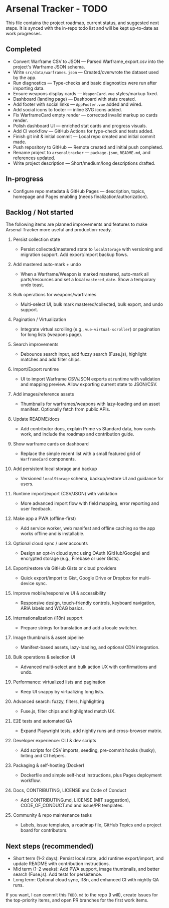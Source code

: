 # Arsenal Tracker - TODO

This file contains the project roadmap, current status, and suggested next steps. It is synced with the in-repo todo list and will be kept up-to-date as work progresses.

## Completed

- Convert Warframe CSV to JSON — Parsed Warframe_export.csv into the project's Warframe JSON schema.
- Write `src/data/warframes.json` — Created/overwrote the dataset used by the app.
- Run diagnostics — Type-checks and basic diagnostics were run after importing data.
- Ensure weapons display cards — `WeaponCard.vue` styles/markup fixed.
- Dashboard (landing page) — Dashboard with stats created.
- Add footer with social links — `AppFooter.vue` added and wired.
- Add social icons to footer — inline SVG icons added.
- Fix WarframeCard empty render — corrected invalid markup so cards render.
- Polish dashboard UI — enriched stat cards and progress visuals.
- Add CI workflow — GitHub Actions for type-check and tests added.
- Finish git init & initial commit — Local repo created and initial commit made.
- Push repository to GitHub — Remote created and initial push completed.
- Rename project to `arsenaltracker` — `package.json`, `README.md`, and references updated.
- Write project description — Short/medium/long descriptions drafted.

## In-progress

- Configure repo metadata & GitHub Pages — description, topics, homepage and Pages enabling (needs finalization/authorization).

## Backlog / Not started

The following items are planned improvements and features to make Arsenal Tracker more useful and production-ready.

1. Persist collection state
   - Persist collected/mastered state to `localStorage` with versioning and migration support. Add export/import backup flows.

2. Add mastered auto-mark + undo
   - When a Warframe/Weapon is marked mastered, auto-mark all parts/resources and set a local `mastered_date`. Show a temporary undo toast.

3. Bulk operations for weapons/warframes
   - Multi-select UI, bulk mark mastered/collected, bulk export, and undo support.

4. Pagination / Virtualization
   - Integrate virtual scrolling (e.g., `vue-virtual-scroller`) or pagination for long lists (weapons page).

5. Search improvements
   - Debounce search input, add fuzzy search (Fuse.js), highlight matches and add filter chips.

6. Import/Export runtime
   - UI to import Warframe CSV/JSON exports at runtime with validation and mapping preview. Allow exporting current state to JSON/CSV.

7. Add images/reference assets
   - Thumbnails for warframes/weapons with lazy-loading and an asset manifest. Optionally fetch from public APIs.

8. Update README/docs
   - Add contributor docs, explain Prime vs Standard data, how cards work, and include the roadmap and contribution guide.

9. Show warframe cards on dashboard
   - Replace the simple recent list with a small featured grid of `WarframeCard` components.

10. Add persistent local storage and backup
	- Versioned `localStorage` schema, backup/restore UI and guidance for users.

11. Runtime import/export (CSV/JSON) with validation
	- More advanced import flow with field mapping, error reporting and user feedback.

12. Make app a PWA (offline-first)
	- Add service worker, web manifest and offline caching so the app works offline and is installable.

13. Optional cloud sync / user accounts
	- Design an opt-in cloud sync using OAuth (GitHub/Google) and encrypted storage (e.g., Firebase or user Gists).

14. Export/restore via GitHub Gists or cloud providers
	- Quick export/import to Gist, Google Drive or Dropbox for multi-device sync.

15. Improve mobile/responsive UI & accessibility
	- Responsive design, touch-friendly controls, keyboard navigation, ARIA labels and WCAG basics.

16. Internationalization (i18n) support
	- Prepare strings for translation and add a locale switcher.

17. Image thumbnails & asset pipeline
	- Manifest-based assets, lazy-loading, and optional CDN integration.

18. Bulk operations & selection UI
	- Advanced multi-select and bulk action UX with confirmations and undo.

19. Performance: virtualized lists and pagination
	- Keep UI snappy by virtualizing long lists.

20. Advanced search: fuzzy, filters, highlighting
	- Fuse.js, filter chips and highlighted match UX.

21. E2E tests and automated QA
	- Expand Playwright tests, add nightly runs and cross-browser matrix.

22. Developer experience: CLI & dev scripts
	- Add scripts for CSV imports, seeding, pre-commit hooks (husky), linting and CI helpers.

23. Packaging & self-hosting (Docker)
	- Dockerfile and simple self-host instructions, plus Pages deployment workflow.

24. Docs, CONTRIBUTING, LICENSE and Code of Conduct
	- Add CONTRIBUTING.md, LICENSE (MIT suggestion), CODE_OF_CONDUCT.md and issue/PR templates.

25. Community & repo maintenance tasks
	- Labels, issue templates, a roadmap file, GitHub Topics and a project board for contributors.

## Next steps (recommended)

- Short term (1–2 days): Persist local state, add runtime export/import, and update README with contribution instructions.
- Mid term (1–2 weeks): Add PWA support, image thumbnails, and better search (Fuse.js). Add tests for persistence.
- Long term: Optional cloud sync, i18n, and enhanced CI with nightly QA runs.

If you want, I can commit this `TODO.md` to the repo (I will), create Issues for the top-priority items, and open PR branches for the first work items.
